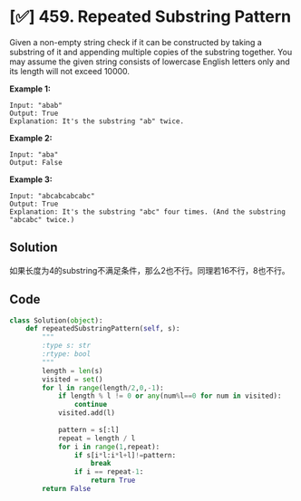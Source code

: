 # [✅] 459. Repeated Substring Pattern

Given a non-empty string check if it can be constructed by taking a substring of it and appending multiple copies of the substring together. You may assume the given string consists of lowercase English letters only and its length will not exceed 10000.

 

**Example 1:**

```
Input: "abab"
Output: True
Explanation: It's the substring "ab" twice.
```

**Example 2:**

```
Input: "aba"
Output: False
```

**Example 3:**

```
Input: "abcabcabcabc"
Output: True
Explanation: It's the substring "abc" four times. (And the substring "abcabc" twice.)
```

## Solution

如果长度为4的substring不满足条件，那么2也不行。同理若16不行，8也不行。



## Code

```python
class Solution(object):
    def repeatedSubstringPattern(self, s):
        """
        :type s: str
        :rtype: bool
        """
        length = len(s)
        visited = set()
        for l in range(length/2,0,-1):
            if length % l != 0 or any(num%l==0 for num in visited):
                continue
            visited.add(l)
            
            pattern = s[:l]
            repeat = length / l
            for i in range(1,repeat):
                if s[i*l:i*l+l]!=pattern:
                    break
                if i == repeat-1:
                    return True
        return False
```

